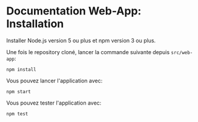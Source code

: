 Documentation Web-App: Installation
===================================

Installer Node.js version 5 ou plus et npm version 3 ou plus.

Une fois le repository cloné, lancer la commande suivante depuis `src/web-app`:
```
npm install
```

Vous pouvez lancer l'application avec:
```
npm start
```

Vous pouvez tester l'application avec:
```
npm test
```
